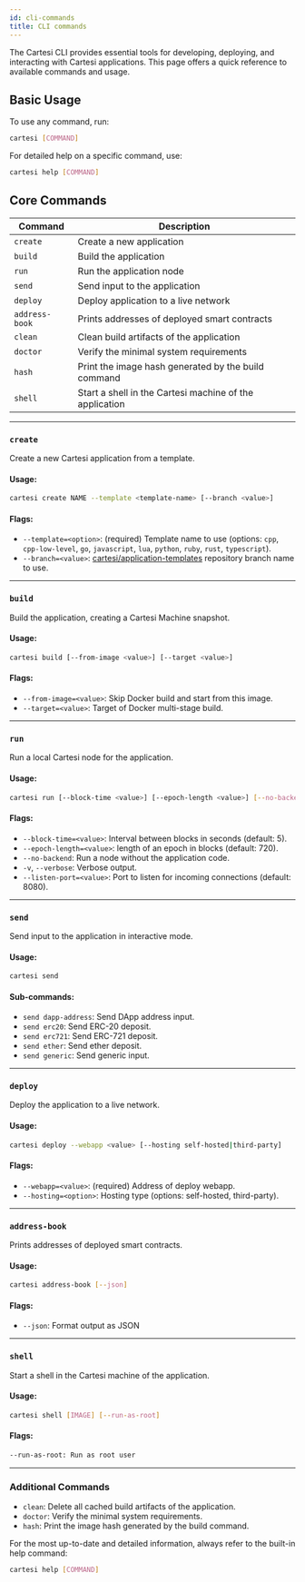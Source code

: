 ```yaml
---
id: cli-commands
title: CLI commands
---
```



The Cartesi CLI provides essential tools for developing, deploying, and interacting with Cartesi applications. This page offers a quick reference to available commands and usage.

## Basic Usage
To use any command, run:

```bash
cartesi [COMMAND]
```

For detailed help on a specific command, use:

```bash
cartesi help [COMMAND]
```

## Core Commands

| Command | Description |
|---------|-------------|
| `create` | Create a new application |
| `build` | Build the application |
| `run` | Run the application node |
| `send` | Send input to the application |
| `deploy` | Deploy application to a live network |
| `address-book` | Prints addresses of deployed smart contracts |
| `clean` | Clean build artifacts of the application |
| `doctor` | Verify the minimal system requirements |
| `hash` | Print the image hash generated by the build command |
| `shell` | Start a shell in the Cartesi machine of the application |


---
### `create`

Create a new Cartesi application from a template.

#### Usage:
```bash
cartesi create NAME --template <template-name> [--branch <value>]
```

#### Flags:

- `--template=<option>`: (required) Template name to use (options: `cpp`, `cpp-low-level`, `go`, `javascript`, `lua`, `python`, `ruby`, `rust`, `typescript`).
- `--branch=<value>`: [cartesi/application-templates](https://github.com/cartesi/application-templates) repository branch name to use.

---


### `build`
Build the application, creating a Cartesi Machine snapshot.

#### Usage:
```bash
cartesi build [--from-image <value>] [--target <value>]
```

#### Flags:
- `--from-image=<value>`: Skip Docker build and start from this image.
- `--target=<value>`: Target of Docker multi-stage build.

---

### `run`
Run a local Cartesi node for the application.

#### Usage:
```bash
cartesi run [--block-time <value>] [--epoch-length <value>] [--no-backend] [-v] [--listen-port <value>]
```

#### Flags:

- `--block-time=<value>`: Interval between blocks in seconds (default: 5).
-  `--epoch-length=<value>`: length of an epoch in blocks (default: 720).
- `--no-backend`: Run a node without the application code.
- `-v`, `--verbose`: Verbose output.
- `--listen-port=<value>`: Port to listen for incoming connections (default: 8080).

---

### `send`
Send input to the application in interactive mode.

#### Usage:
```bash
cartesi send
```

#### Sub-commands:

- `send dapp-address`: Send DApp address input.
- `send erc20`: Send ERC-20 deposit.
- `send erc721`: Send ERC-721 deposit.
- `send ether`: Send ether deposit.
- `send generic`: Send generic input.
---


### `deploy`
Deploy the application to a live network.

#### Usage:
```bash
cartesi deploy --webapp <value> [--hosting self-hosted|third-party]
```

#### Flags:
- `--webapp=<value>`: (required) Address of deploy webapp.
- `--hosting=<option>`: Hosting type (options: self-hosted, third-party).

---


### `address-book`
Prints addresses of deployed smart contracts.

#### Usage:
```bash
cartesi address-book [--json]
```

#### Flags:
- `--json`: Format output as JSON

---

### `shell`

Start a shell in the Cartesi machine of the application.

#### Usage:
```bash
cartesi shell [IMAGE] [--run-as-root]
```

#### Flags:

```bash
--run-as-root: Run as root user
```
---

### Additional Commands

- `clean`: Delete all cached build artifacts of the application.
- `doctor`: Verify the minimal system requirements.
- `hash`: Print the image hash generated by the build command.

For the most up-to-date and detailed information, always refer to the built-in help command: 

```bash
cartesi help [COMMAND]
```